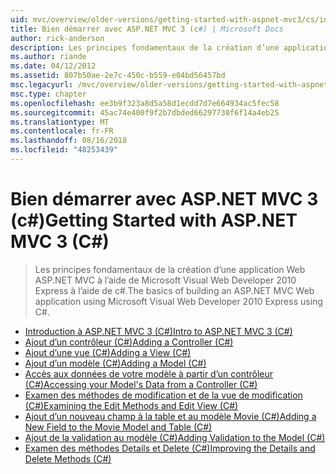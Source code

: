 ```yaml
---
uid: mvc/overview/older-versions/getting-started-with-aspnet-mvc3/cs/index
title: Bien démarrer avec ASP.NET MVC 3 (c#) | Microsoft Docs
author: rick-anderson
description: Les principes fondamentaux de la création d’une application Web ASP.NET MVC à l’aide de Microsoft Visual Web Developer 2010 Express à l’aide de c#.
ms.author: riande
ms.date: 04/12/2012
ms.assetid: 807b50ae-2e7c-450c-b559-e04bd56457bd
msc.legacyurl: /mvc/overview/older-versions/getting-started-with-aspnet-mvc3/cs
msc.type: chapter
ms.openlocfilehash: ee3b9f323a8d5a58d1ecdd7d7e664934ac5fec58
ms.sourcegitcommit: 45ac74e400f9f2b7dbded66297730f6f14a4eb25
ms.translationtype: MT
ms.contentlocale: fr-FR
ms.lasthandoff: 08/16/2018
ms.locfileid: "48253439"
---
```

<a name="getting-started-with-aspnet-mvc-3-c"></a><span data-ttu-id="1599c-103">Bien démarrer avec ASP.NET MVC 3 (c#)</span><span class="sxs-lookup"><span data-stu-id="1599c-103">Getting Started with ASP.NET MVC 3 (C#)</span></span>
====================
> <span data-ttu-id="1599c-104">Les principes fondamentaux de la création d’une application Web ASP.NET MVC à l’aide de Microsoft Visual Web Developer 2010 Express à l’aide de c#.</span><span class="sxs-lookup"><span data-stu-id="1599c-104">The basics of building an ASP.NET MVC Web application using Microsoft Visual Web Developer 2010 Express using C#.</span></span>


- [<span data-ttu-id="1599c-105">Introduction à ASP.NET MVC 3 (C#)</span><span class="sxs-lookup"><span data-stu-id="1599c-105">Intro to ASP.NET MVC 3 (C#)</span></span>](intro-to-aspnet-mvc-3.md)
- [<span data-ttu-id="1599c-106">Ajout d’un contrôleur (C#)</span><span class="sxs-lookup"><span data-stu-id="1599c-106">Adding a Controller (C#)</span></span>](adding-a-controller.md)
- [<span data-ttu-id="1599c-107">Ajout d’une vue (C#)</span><span class="sxs-lookup"><span data-stu-id="1599c-107">Adding a View (C#)</span></span>](adding-a-view.md)
- [<span data-ttu-id="1599c-108">Ajout d’un modèle (C#)</span><span class="sxs-lookup"><span data-stu-id="1599c-108">Adding a Model (C#)</span></span>](adding-a-model.md)
- [<span data-ttu-id="1599c-109">Accès aux données de votre modèle à partir d’un contrôleur (C#)</span><span class="sxs-lookup"><span data-stu-id="1599c-109">Accessing your Model's Data from a Controller (C#)</span></span>](accessing-your-models-data-from-a-controller.md)
- [<span data-ttu-id="1599c-110">Examen des méthodes de modification et de la vue de modification (C#)</span><span class="sxs-lookup"><span data-stu-id="1599c-110">Examining the Edit Methods and Edit View (C#)</span></span>](examining-the-edit-methods-and-edit-view.md)
- [<span data-ttu-id="1599c-111">Ajout d’un nouveau champ à la table et au modèle Movie (C#)</span><span class="sxs-lookup"><span data-stu-id="1599c-111">Adding a New Field to the Movie Model and Table (C#)</span></span>](adding-a-new-field.md)
- [<span data-ttu-id="1599c-112">Ajout de la validation au modèle (C#)</span><span class="sxs-lookup"><span data-stu-id="1599c-112">Adding Validation to the Model (C#)</span></span>](adding-validation-to-the-model.md)
- [<span data-ttu-id="1599c-113">Examen des méthodes Details et Delete (C#)</span><span class="sxs-lookup"><span data-stu-id="1599c-113">Improving the Details and Delete Methods (C#)</span></span>](improving-the-details-and-delete-methods.md)
